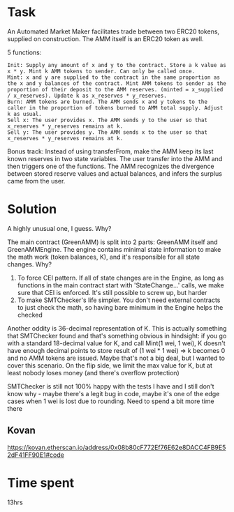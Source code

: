 # Task

An Automated Market Maker facilitates trade between two ERC20 tokens, supplied on construction. The AMM itself is an ERC20 token as well.

5 functions:

    Init: Supply any amount of x and y to the contract. Store a k value as x * y. Mint k AMM tokens to sender. Can only be called once.
    Mint: x and y are supplied to the contract in the same proportion as the x and y balances of the contract. Mint AMM tokens to sender as the proportion of their deposit to the AMM reserves. (minted = x_supplied / x_reserves). Update k as x_reserves * y_reserves.
    Burn: AMM tokens are burned. The AMM sends x and y tokens to the caller in the proportion of tokens burned to AMM total supply. Adjust k as usual.
    Sell x: The user provides x. The AMM sends y to the user so that x_reserves * y_reserves remains at k.
    Sell y: The user provides y. The AMM sends x to the user so that x_reserves * y_reserves remains at k.

Bonus track: Instead of using transferFrom, make the AMM keep its last known reserves in two state variables. The user transfer into the AMM and then triggers one of the functions. The AMM recognizes the divergence between stored reserve values and actual balances, and infers the surplus came from the user.

# Solution

A highly unusual one, I guess. Why?

The main contract (GreenAMM) is split into 2 parts: GreenAMM itself and GreenAMMEngine. The engine contains minimal state information
to make the math work (token balances, K), and it's responsible for all state changes. Why?
1. To force CEI pattern. If all of state changes are in the Engine, as long as functions in the main contract start with 'StateChange...' calls, we make sure that CEI is enforced. It's still possible to screw up, but harder
2. To make SMTChecker's life simpler. You don't need external contracts to just check the math, so having bare minimum in the Engine helps the checked

Another oddity is 36-decimal representation of K. This is actually something that SMTChecker found and that's something obvious in hindsight: if you go with a standard 18-decimal value for K, and call Mint(1 wei, 1 wei), K doesn't have enough decimal points to store result of (1 wei * 1 wei) => k becomes 0 and no AMM tokens are issued. Maybe that's not a big deal, but I wanted to cover this scenario.
On the flip side, we limit the max value for K, but at least nobody loses money (and there's overflow protection)


SMTChecker is still not 100% happy with the tests I have and I still don't know why - maybe there's a legit bug in code, maybe it's one of the edge cases when 1 wei is lost due to rounding. Need to spend a bit more time there

## Kovan
https://kovan.etherscan.io/address/0x08b80cF772Ef76E62e8DACC4FB9E52dF41FF90E1#code

# Time spent
13hrs